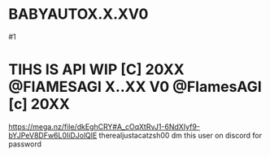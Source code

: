 # BABYAUTOX.X.XV0
#1 
# TIHS IS API WIP [C] 20XX @FlAMESAGI  X..XX V0 @FlamesAGI  [c] 20XX

https://mega.nz/file/dkEghCRY#A_cOqXtRvJ1-6NdXIyf9-bYJPeV8DFw6L0IiDJolQlE
therealjustacatzsh00
dm this user on discord for password 
